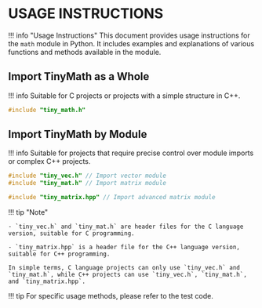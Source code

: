 # USAGE INSTRUCTIONS

!!! info "Usage Instructions"
    This document provides usage instructions for the `math` module in Python. 
    It includes examples and explanations of various functions and methods available in the module.

## Import TinyMath as a Whole

!!! info
    Suitable for C projects or projects with a simple structure in C++.

```c
#include "tiny_math.h"
```

## Import TinyMath by Module
!!! info
    Suitable for projects that require precise control over module imports or complex C++ projects.

```c
#include "tiny_vec.h" // Import vector module
#include "tiny_mat.h" // Import matrix module
```

```cpp
#include "tiny_matrix.hpp" // Import advanced matrix module
```

!!! tip "Note"

    - `tiny_vec.h` and `tiny_mat.h` are header files for the C language version, suitable for C programming.

    - `tiny_matrix.hpp` is a header file for the C++ language version, suitable for C++ programming.

    In simple terms, C language projects can only use `tiny_vec.h` and `tiny_mat.h`, while C++ projects can use `tiny_vec.h`, `tiny_mat.h`, and `tiny_matrix.hpp`.

!!! tip
    For specific usage methods, please refer to the test code.